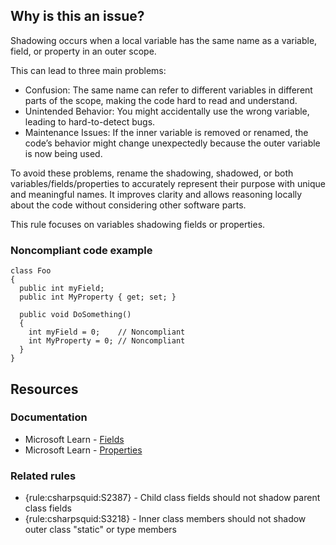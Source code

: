 ## Why is this an issue?

Shadowing occurs when a local variable has the same name as a variable, field, or property in an outer scope.

This can lead to three main problems:

-  Confusion: The same name can refer to different variables in different parts of the scope, making the code hard to read and understand.
-  Unintended Behavior: You might accidentally use the wrong variable, leading to hard-to-detect bugs.
-  Maintenance Issues: If the inner variable is removed or renamed, the code’s behavior might change unexpectedly because the outer variable is
  now being used.

To avoid these problems, rename the shadowing, shadowed, or both variables/fields/properties to accurately represent their purpose with unique and
meaningful names. It improves clarity and allows reasoning locally about the code without considering other software parts.

This rule focuses on variables shadowing fields or properties.

### Noncompliant code example

    class Foo
    {
      public int myField;
      public int MyProperty { get; set; }
    
      public void DoSomething()
      {
        int myField = 0;    // Noncompliant
        int MyProperty = 0; // Noncompliant
      }
    }

## Resources

### Documentation

-  Microsoft Learn - [Fields](https://learn.microsoft.com/en-us/dotnet/csharp/programming-guide/classes-and-structs/fields)
-  Microsoft Learn - [Properties](https://learn.microsoft.com/en-us/dotnet/csharp/programming-guide/classes-and-structs/properties)

### Related rules

-  {rule:csharpsquid:S2387} - Child class fields should not shadow parent class fields
-  {rule:csharpsquid:S3218} - Inner class members should not shadow outer class "static" or type members